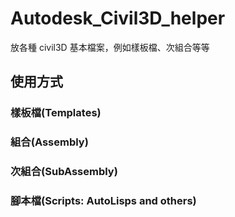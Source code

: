 # Autodesk_Civil3D_helper
放各種 civil3D 基本檔案，例如樣板檔、次組合等等

## 使用方式
### 樣板檔(Templates)

### 組合(Assembly)

### 次組合(SubAssembly)

### 腳本檔(Scripts: AutoLisps and others)

